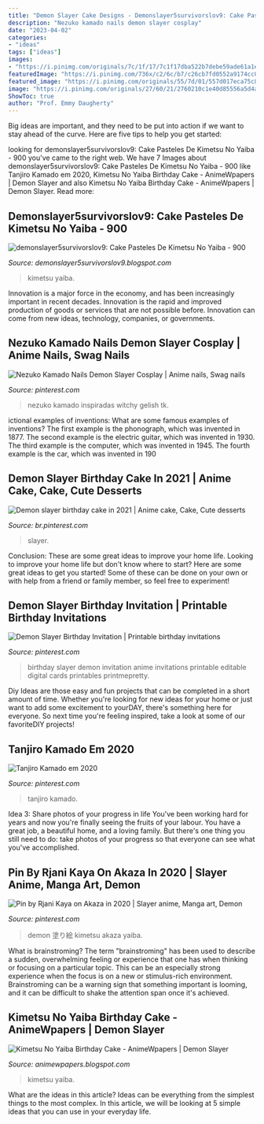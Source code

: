 ```yaml
---
title: "Demon Slayer Cake Designs - Demonslayer5survivorslov9: Cake Pasteles De Kimetsu No Yaiba"
description: "Nezuko kamado nails demon slayer cosplay"
date: "2023-04-02"
categories:
- "ideas"
tags: ["ideas"]
images:
- "https://i.pinimg.com/originals/7c/1f/17/7c1f17dba522b7debe59ade61a1e331e.png"
featuredImage: "https://i.pinimg.com/736x/c2/6c/b7/c26cb7fd0552a9174cc069917e10654e.jpg"
featured_image: "https://i.pinimg.com/originals/55/7d/01/557d017eca75c8b48153eaccf380a1d8.jpg"
image: "https://i.pinimg.com/originals/27/60/21/2760210c1e40d85556a5d4a1cb35fe85.jpg"
ShowToc: true
author: "Prof. Emmy Daugherty"
---
```



Big ideas are important, and they need to be put into action if we want to stay ahead of the curve. Here are five tips to help you get started: 

	

		
looking for demonslayer5survivorslov9: Cake Pasteles De Kimetsu No Yaiba - 900 you've came to the right web. We have 7 Images about demonslayer5survivorslov9: Cake Pasteles De Kimetsu No Yaiba - 900 like Tanjiro Kamado em 2020, Kimetsu No Yaiba Birthday Cake - AnimeWpapers | Demon Slayer and also Kimetsu No Yaiba Birthday Cake - AnimeWpapers | Demon Slayer. Read more:
		
    
## Demonslayer5survivorslov9: Cake Pasteles De Kimetsu No Yaiba - 900

<img loading=lazy src="https://i.pinimg.com/originals/55/7d/01/557d017eca75c8b48153eaccf380a1d8.jpg" onerror="this.onerror=null;this.src='https://tse4.mm.bing.net/th?id=OIP.MBUhrVGvexsQVTegliacQwHaJ6&amp;pid=15.1';" alt="demonslayer5survivorslov9: Cake Pasteles De Kimetsu No Yaiba - 900">

_Source: demonslayer5survivorslov9.blogspot.com_

>kimetsu yaiba. 

	

Innovation is a major force in the economy, and has been increasingly important in recent decades. Innovation is the rapid and improved production of goods or services that are not possible before. Innovation can come from new ideas, technology, companies, or governments.

    
## Nezuko Kamado Nails Demon Slayer Cosplay | Anime Nails, Swag Nails

<img loading=lazy src="https://i.pinimg.com/originals/27/60/21/2760210c1e40d85556a5d4a1cb35fe85.jpg" onerror="this.onerror=null;this.src='https://tse2.mm.bing.net/th?id=OIP.eHO9cVNk1Zjl7rQDDn5U4gHaJ7&amp;pid=15.1';" alt="Nezuko Kamado Nails Demon Slayer Cosplay | Anime nails, Swag nails">

_Source: pinterest.com_

>nezuko kamado inspiradas witchy gelish tk. 

	

ictional examples of inventions: What are some famous examples of inventions?
The first example is the phonograph, which was invented in 1877. The second example is the electric guitar, which was invented in 1930. The third example is the computer, which was invented in 1945. The fourth example is the car, which was invented in 190
    
## Demon Slayer Birthday Cake In 2021 | Anime Cake, Cake, Cute Desserts

<img loading=lazy src="https://i.pinimg.com/236x/83/bc/51/83bc5123c4aacb13c233d7c050569be9.jpg?nii=t" onerror="this.onerror=null;this.src='https://tse3.mm.bing.net/th?id=OIP.HQJcKKc9-kxpF_UHZj4eUgAAAA&amp;pid=15.1';" alt="Demon slayer birthday cake in 2021 | Anime cake, Cake, Cute desserts">

_Source: br.pinterest.com_

>slayer. 

	

Conclusion: These are some great ideas to improve your home life.
Looking to improve your home life but don't know where to start? Here are some great ideas to get you started! Some of these can be done on your own or with help from a friend or family member, so feel free to experiment!

    
## Demon Slayer Birthday Invitation | Printable Birthday Invitations

<img loading=lazy src="https://i.pinimg.com/736x/96/61/70/9661708010fa644faeecb078682d74b4.jpg" onerror="this.onerror=null;this.src='https://tse1.mm.bing.net/th?id=OIP.jVqkLs2LHOf75Ufut1VUbAHaE8&amp;pid=15.1';" alt="Demon Slayer Birthday Invitation | Printable birthday invitations">

_Source: pinterest.com_

>birthday slayer demon invitation anime invitations printable editable digital cards printables printmepretty. 

	

Diy Ideas are those easy and fun projects that can be completed in a short amount of time. Whether you're looking for new ideas for your home or just want to add some excitement to yourDAY, there's something here for everyone. So next time you're feeling inspired, take a look at some of our favoriteDIY projects!

    
## Tanjiro Kamado Em 2020

<img loading=lazy src="https://i.pinimg.com/736x/c2/6c/b7/c26cb7fd0552a9174cc069917e10654e.jpg" onerror="this.onerror=null;this.src='https://tse2.mm.bing.net/th?id=OIP.3kd94FssbN0KJ8u-DDt2JQHaGq&amp;pid=15.1';" alt="Tanjiro Kamado em 2020">

_Source: pinterest.com_

>tanjiro kamado. 

	

Idea 3: Share photos of your progress in life
You've been working hard for years and now you're finally seeing the fruits of your labour. You have a great job, a beautiful home, and a loving family. But there's one thing you still need to do: take photos of your progress so that everyone can see what you've accomplished.

    
## Pin By Rjani Kaya On Akaza In 2020 | Slayer Anime, Manga Art, Demon

<img loading=lazy src="https://i.pinimg.com/originals/7c/1f/17/7c1f17dba522b7debe59ade61a1e331e.png" onerror="this.onerror=null;this.src='https://tse2.mm.bing.net/th?id=OIP.S7AK6qw06Kzcsgx1d-qDQwHaHs&amp;pid=15.1';" alt="Pin by Rjani Kaya on Akaza in 2020 | Slayer anime, Manga art, Demon">

_Source: pinterest.com_

>demon 塗り絵 kimetsu akaza yaiba. 

	

What is brainstroming?
The term "brainstroming" has been used to describe a sudden, overwhelming feeling or experience that one has when thinking or focusing on a particular topic. This can be an especially strong experience when the focus is on a new or stimulus-rich environment. Brainstroming can be a warning sign that something important is looming, and it can be difficult to shake the attention span once it's achieved.

    
## Kimetsu No Yaiba Birthday Cake - AnimeWpapers | Demon Slayer

<img loading=lazy src="https://lh5.googleusercontent.com/proxy/x3l4ipG7rGReA_QIqIxN0Nib1xe8P9WH0a2tU3CuCvxw6Xn0sg_P60IAL26pp8JRVlIqLuNvNosX8oX3PLsJNWCVPvPRE9cpw8Aa7aau2WzocMrDNzSfTrJdqA=w1200-h630-p-k-no-nu" onerror="this.onerror=null;this.src='https://tse1.mm.bing.net/th?id=OIP.X6Ms20naIJrgEln-fveTugHaGe&amp;pid=15.1';" alt="Kimetsu No Yaiba Birthday Cake - AnimeWpapers | Demon Slayer">

_Source: animewpapers.blogspot.com_

>kimetsu yaiba. 

	

What are the ideas in this article?
Ideas can be everything from the simplest things to the most complex. In this article, we will be looking at 5 simple ideas that you can use in your everyday life.

